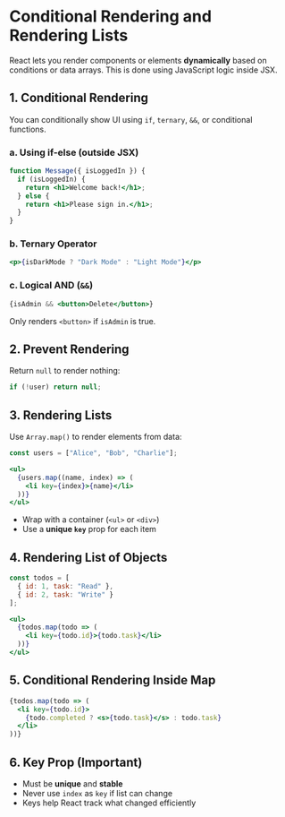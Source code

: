 # Conditional Rendering and Rendering Lists

React lets you render components or elements **dynamically** based on conditions or data arrays. This is done using JavaScript logic inside JSX.

## 1. Conditional Rendering

You can conditionally show UI using `if`, `ternary`, `&&`, or conditional functions.

### a. Using if-else (outside JSX)

```jsx
function Message({ isLoggedIn }) {
  if (isLoggedIn) {
    return <h1>Welcome back!</h1>;
  } else {
    return <h1>Please sign in.</h1>;
  }
}
```

### b. Ternary Operator

```jsx
<p>{isDarkMode ? "Dark Mode" : "Light Mode"}</p>
```

### c. Logical AND (`&&`)

```jsx
{isAdmin && <button>Delete</button>}
```

Only renders `<button>` if `isAdmin` is true.

## 2. Prevent Rendering

Return `null` to render nothing:

```jsx
if (!user) return null;
```

## 3. Rendering Lists

Use `Array.map()` to render elements from data:

```jsx
const users = ["Alice", "Bob", "Charlie"];

<ul>
  {users.map((name, index) => (
    <li key={index}>{name}</li>
  ))}
</ul>
```

* Wrap with a container (`<ul>` or `<div>`)
* Use a **unique `key`** prop for each item

## 4. Rendering List of Objects

```jsx
const todos = [
  { id: 1, task: "Read" },
  { id: 2, task: "Write" }
];

<ul>
  {todos.map(todo => (
    <li key={todo.id}>{todo.task}</li>
  ))}
</ul>
```

## 5. Conditional Rendering Inside Map

```jsx
{todos.map(todo => (
  <li key={todo.id}>
    {todo.completed ? <s>{todo.task}</s> : todo.task}
  </li>
))}
```

## 6. Key Prop (Important)

* Must be **unique** and **stable**
* Never use `index` as `key` if list can change
* Keys help React track what changed efficiently
